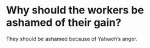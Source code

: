 # Why should the workers be ashamed of their gain?

They should be ashamed because of Yahweh’s anger.
